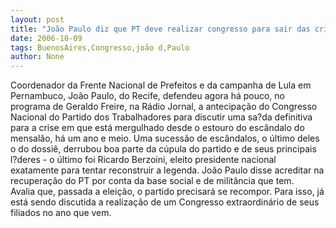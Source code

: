 ```yaml
---
layout: post
title: "João Paulo diz que PT deve realizar congresso para sair das crises"
date: 2006-10-09
tags: BuenosAires,Congresso,joão d,Paulo
author: None
---
```

Coordenador da Frente Nacional de Prefeitos e da campanha de Lula em Pernambuco, João Paulo, do Recife, defendeu agora há pouco, no programa de Geraldo Freire, na Rádio Jornal, a antecipação do Congresso Nacional do Partido dos Trabalhadores para discutir uma sa?da definitiva para a crise em que está mergulhado desde o estouro do escândalo do mensalão, há um ano e meio.
Uma sucessão de escândalos, o último deles o do dossiê, derrubou boa parte da cúpula do partido e de seus principais l?deres - o último foi Ricardo Berzoini, eleito presidente nacional exatamente para tentar reconstruir a legenda.
João Paulo disse acreditar na recuperação do PT por conta da base social e de militância que tem. Avalia&nbsp;que, passada a eleição, o partido precisará se recompor. Para isso, já está sendo discutida a realização de um Congresso extraordinário de seus filiados no ano que vem. 